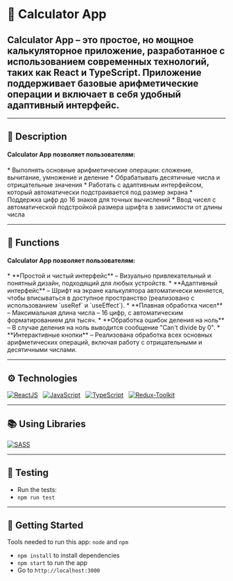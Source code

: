 # 🧮 Calculator App

## Calculator App – это простое, но мощное калькуляторное приложение, разработанное с использованием современных технологий, таких как React и TypeScript. Приложение поддерживает базовые арифметические операции и включает в себя удобный адаптивный интерфейс.

<hr style="height: 1px;">

## 📝 Description
<h4>Calculator App позволяет пользователям:</h4>
* Выполнять основные арифметические операции: сложение, вычитание, умножение и деление
* Обрабатывать десятичные числа и отрицательные значения
* Работать с адаптивным интерфейсом, который автоматически подстраивается под размер экрана
* Поддержка цифр до 16 знаков для точных вычислений
* Ввод чисел с автоматической подстройкой размера шрифта в зависимости от длины числа
<hr style="height: 1px;">

## 🎯 Functions
<h4>Calculator App позволяет пользователям:</h4>
* **Простой и чистый интерфейс** – Визуально привлекательный и понятный дизайн, подходящий для любых устройств.
* **Адаптивный интерфейс** – Шрифт на экране калькулятора автоматически меняется, чтобы вписываться в доступное пространство (реализовано с использованием `useRef` и `useEffect`).
* **Плавная обработка чисел** – Максимальная длина числа – 16 цифр, с автоматическим форматированием для тысяч.
* **Обработка ошибок деления на ноль** – В случае деления на ноль выводится сообщение "Can't divide by 0".
* **Интерактивные кнопки** – Реализована обработка всех основных арифметических операций, включая работу с отрицательными и десятичными числами.
<hr style="height: 1px;">



## ⚙️ Technologies
[![ReactJS](https://img.shields.io/badge/React-20232A?style=for-the-badge&logo=react&logoColor=61DAFB)](https://reactjs.org) &nbsp;
[![JavaScript](https://img.shields.io/badge/JavaScript-yellow?style=for-the-badge&logo=JavaScript&logoSize=%20)](https://www.javascript.com/) &nbsp;
[![TypeScript](https://img.shields.io/badge/TypeScript-007ACC?style=for-the-badge&logo=typescript&logoColor=white)](https://www.typescriptlang.org) &nbsp;
[![Redux-Toolkit](https://img.shields.io/badge/Redux%20Toolkit-%23593d88?style=for-the-badge&logo=redux
)](https://redux-toolkit.js.org/)

<hr>

## 📚  Using Libraries
[![SASS](https://img.shields.io/badge/-blue?style=social&logo=sass&label=SASS%20(SCSS))](https://sass-lang.com/) &nbsp;

<hr>

## 🧪 Testing
* Run the tests:
* `npm run test`
<hr>

## 🚀 Getting Started
Tools needed to run this app: `node` and `npm`

- `npm install` to install dependencies
- `npm start` to run the app
- Go to `http://localhost:3000`
